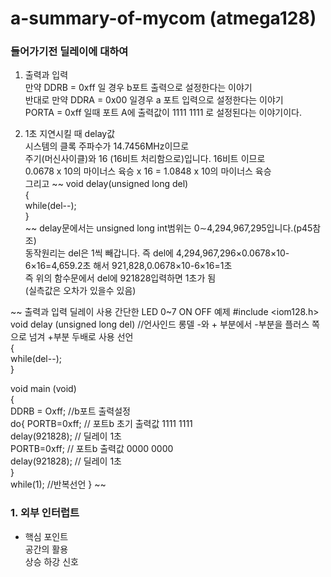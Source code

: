 # **a-summary-of-mycom (atmega128)**  
  
  
### 들어가기전 딜레이에 대하여  
  
  
1) 출력과 입력  
만약 DDRB = 0xff 일 경우 b포트 출력으로 설정한다는 이야기  
반대로 만약 DDRA = 0x00 일경우 a 포트 입력으로 설정한다는 이야기  
PORTA = 0xff 일때 포트 A에 출력값이 1111 1111 로 설정된다는 이야기이다.  
  
  
2) 1초 지연시킬 때 delay값  
시스템의 클록 주파수가 14.7456MHz이므로  
주기(머신사이클)와 16 (16비트 처리함으로)입니다. 16비트 이므로   
0.0678 x 10의 마이너스 육승 x 16 = 1.0848 x 10의 마이너스 육승  
그리고 
~~
void delay(unsigned long del)  
{  
while(del--);  
}  
~~
delay문에서는 unsigned long int범위는 0∼4,294,967,295입니다.(p45참조)  
동작원리는 del은 1씩 빼갑니다. 즉 del에 4,294,967,296×0.0678×10-6×16=4,659.2초 해서 921,828,0.0678×10-6×16=1초  
즉 위의 함수문에서 del에 921828입력하면 1초가 됨  
(실측값은 오차가 있을수 있음)  
  
~~
출력과 입력 딜레이 사용 간단한 LED 0~7 ON OFF 예제
#include <iom128.h>  
void delay (unsigned long del) //언사인드 롱델 -와 + 부분에서 -부분을 플러스 쪽으로 넘겨 +부분 두배로 사용 선언   
{  
while(del--);  
}  

void main (void)  
{  
DDRB = Oxff; //b포트 출력설정  
  do{
      PORTB=0xff; // 포트b 초기 출력값 1111 1111  
      delay(921828); // 딜레이 1초  
      PORTB=0xff; // 포트b 출력값 0000 0000  
      delay(921828); // 딜레이 1초  
      }  
      while(1);  //반복선언
}
~~
### 1. 외부 인터럽트  
* 핵심 포인트  
공간의 활용  
상승 하강 신호  

